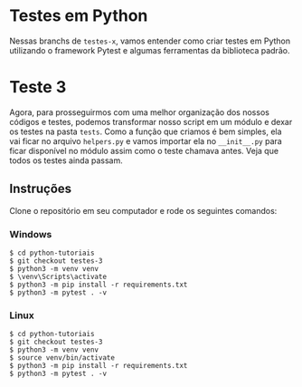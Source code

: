 # Testes em Python
Nessas branchs de `testes-x`, vamos entender como criar testes em Python utilizando o framework Pytest e algumas ferramentas da biblioteca padrão. 

# Teste 3
Agora, para prosseguirmos com uma melhor organização dos nossos códigos e testes, podemos transformar nosso script em um módulo e dexar os testes na pasta `tests`. Como a função que criamos é bem simples, ela vai ficar no arquivo `helpers.py` e vamos importar ela no `__init__.py` para ficar disponível no módulo assim como o teste chamava antes. Veja que todos os testes ainda passam.

## Instruções
Clone o repositório em seu computador e rode os seguintes comandos:

### Windows
```shell
$ cd python-tutoriais
$ git checkout testes-3
$ python3 -m venv venv
$ \venv\Scripts\activate
$ python3 -m pip install -r requirements.txt
$ python3 -m pytest . -v
```

### Linux
```shell
$ cd python-tutoriais
$ git checkout testes-3
$ python3 -m venv venv
$ source venv/bin/activate
$ python3 -m pip install -r requirements.txt
$ python3 -m pytest . -v
```